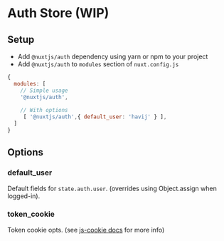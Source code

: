 # Auth Store (WIP)

## Setup
- Add `@nuxtjs/auth` dependency using yarn or npm to your project
- Add `@nuxtjs/auth` to `modules` section of `nuxt.config.js`
```js
{
  modules: [
    // Simple usage
    '@nuxtjs/auth',
    
    // With options 
     [ '@nuxtjs/auth',{ default_user: 'havij' } ],
  ]
}
````

## Options

### default_user
Default fields for `state.auth.user`. (overrides using Object.assign when logged-in).

### token_cookie
Token cookie opts. (see [js-cookie docs](https://github.com/js-cookie/js-cookie) for more info)
